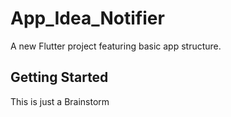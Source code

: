 # App_Idea_Notifier

A new Flutter project featuring basic app structure.

## Getting Started

This is just a Brainstorm
